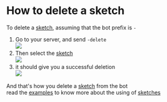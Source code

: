 # How to delete a sketch
To delete a [sketch](create.md), assuming that the bot prefix is `-`

1. Go to your server, and send `-delete`\
![](https://i.imgur.com/6suGVjT.jpg)
2. Then select the [sketch](create.md)\
![](https://i.imgur.com/eR1TGvD.jpg)
3. it should give you a successful deletion\
![](https://i.imgur.com/WoUDnJa.jpg)

And that's how you delete a [sketch](create.md) from the bot\
read the [examples](../examples/) to know more about the using of [sketches](create.md)